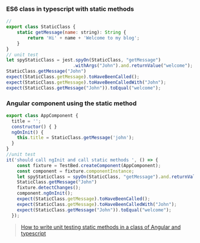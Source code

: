 ### ES6 class in typescript with static methods

```javascript
//
export class StaticClass {
    static getMessage(name: string): String {
        return 'Hi' + name + 'Welcome to my blog';
    }
}
// unit test
let spyStaticClass = jest.spyOn(StaticClass, "getMessage")
                         .withArgs("John").and.returnValue("welcome");
StaticClass.getMessage("John")
expect(StaticClass.getMessage).toHaveBeenCalled();
expect(StaticClass.getMessage).toHaveBeenCalledWith("John");
expect(StaticClass.getMessage("John")).toEqual("welcome");
```

### Angular component using the static method

```javascript
export class AppComponent {
  title = '';
  constructor() { }
  ngOnInit() {
    this.title = StaticClass.getMessage('john');
  }
}
//unit test
it('should call ngInit and call static methods ', () => {
    const fixture = TestBed.createComponent(AppComponent);
    const component = fixture.componentInstance;
    let spyStaticClass = spyOn(StaticClass, "getMessage").and.returnValue("welcome")
    StaticClass.getMessage("John")
    fixture.detectChanges();
    component.ngOnInit();
    expect(StaticClass.getMessage).toHaveBeenCalled();
    expect(StaticClass.getMessage).toHaveBeenCalledWith("John");
    expect(StaticClass.getMessage("John")).toEqual("welcome");
  });
```

> [How to write unit testing static methods in a class of Angular and typescript](https://www.cloudhadoop.com/angular-static-method-test/)
